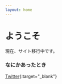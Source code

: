 ```yaml
---
layout: home
---
```

# ようこそ

現在、サイト移行中です。

### なにかあったとき

[Twitter](https://twitter.com/_theoria){:target="_blank"}